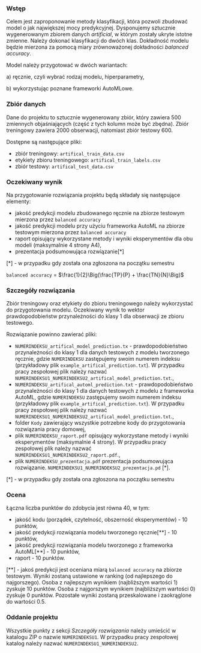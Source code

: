 
### Wstęp

Celem jest zaproponowanie metody klasyfikacji, która pozwoli zbudować model o jak największej mocy predykcyjnej. Dysponujemy sztucznie wygenerowanym zbiorem danych _artificial_, w którym zostały ukryte istotne zmienne. Należy dokonać klasyfikacji do dwóch klas. Dokładność modelu będzie mierzona za pomocą miary zrównoważonej dokładności _balanced accuracy_.

Model należy przygotować w dwóch wariantach:

a) ręcznie, czyli wybrać rodzaj modelu, hiperparametry,

b) wykorzystując poznane frameworki AutoMLowe.

### Zbiór danych

Dane do projektu to sztucznie wygenerowany zbiór, który zawiera 500 zmiennych objaśniających (część z tych kolumn może być zbędna). Zbiór treningowy zawiera 2000 obserwacji, natomiast zbiór testowy 600.

Dostępne są następujące pliki:

-   zbiór treningowy: `artifical_train_data.csv`
-   etykiety zbioru treningowego: `artifical_train_labels.csv`
-   zbiór testowy: `artifical_test_data.csv`

### Oczekiwany wynik

Na przygotowanie rozwiązania projektu będą składały się następujące elementy:

-   jakość predykcji modelu zbudowanego ręcznie na zbiorze testowym mierzona przez `balanced accuracy`
-   jakość predykcji modelu przy użyciu frameworka AutoML na zbiorze testowym mierzona przez `balanced accuracy`
-   raport opisujący wykorzystane metody i wyniki eksperymentów dla obu modeli (maksymalnie 4 strony A4),
-   prezentacja podsumowująca rozwiązanie[*]

[*] - w przypadku gdy została ona zgłoszona na początku semestru

`balanced accuracy` = $\frac{1}{2}\Big(\frac{TP}{P} + \frac{TN}{N}\Big)$

### Szczegóły rozwiązania

Zbiór treningowy oraz etykiety do zbioru treningowego należy wykorzystać do przygotowania modelu. Oczekiwany wynik to wektor prawdopodobieństw przynależności do klasy 1 dla obserwacji ze zbioru testowego.

Rozwiązanie powinno zawierać pliki:

-   `NUMERINDEKSU_artifical_model_prediction.tx` - prawdopodobieństwo przynależności do klasy 1 dla danych testowych z modelu tworzonego ręcznie, gdzie `NUMERINDEKSU` zastępujemy swoim numerem indeksu (przykładowy plik `example_artifical_prediction.txt`). W przypadku pracy zespołowej plik należy nazwać `NUMERINDEKSU1_NUMERINDEKSU2_artifical_model_prediction.txt`.,
-   `NUMERINDEKSU_artifical_automl_prediction.txt` - prawdopodobieństwo przynależności do klasy 1 dla danych testowych z modelu z frameworka AutoML, gdzie `NUMERINDEKSU` zastępujemy swoim numerem indeksu (przykładowy plik `example_artifical_prediction.txt`). W przypadku pracy zespołowej plik należy nazwać `NUMERINDEKSU1_NUMERINDEKSU2_artifical_model_prediction.txt`.,
-   folder `Kody` zawierający wszystkie potrzebne kody do przygotowania rozwiązania pracy domowej,
-   plik `NUMERINDEKSU_raport.pdf` opisujący wykorzystane metody i wyniki eksperymentów (maksymalnie 4 strony). W przypadku pracy zespołowej plik należy nazwać `NUMERINDEKSU1_NUMERINDEKSU2_raport.pdf`.,
-   plik `NUMERINDEKSU_prezentacja.pdf` prezentacja podsumowująca rozwiązanie. `NUMERINDEKSU1_NUMERINDEKSU2_prezentacja.pd` [*].

[*] - w przypadku gdy została ona zgłoszona na początku semestru

### Ocena

Łączna liczba punktów do zdobycia jest równa 40, w tym:

-   jakość kodu (porządek, czytelność, obszerność eksperymentów) - 10 punktów,
-   jakość predykcji rozwiązania modelu tworzonego ręcznie[**] - 10 punktów,
-   jakość predykcji rozwiązania modelu tworzonego z frameworka AutoML[**] - 10 punktów,
-   raport - 10 punktów.

[**] - jakoś predykcji jest oceniana miarą `balanced accuracy` na zbiorze testowym. Wyniki zostaną ustawione w ranking (od najlepszego do najgorszego). Osoba z najlepszym wynikiem (najbliższym wartości 1) zyskuje 10 punktów. Osoba z najgorszym wynikiem (najbliższym wartości 0) zyskuje 0 punktów. Pozostałe wyniki zostaną przeskalowane i zaokrąglone do wartości 0.5.

### Oddanie projektu

Wszystkie punkty z sekcji _Szczegóły rozwiązania_ należy umieścić w katalogu ZIP o nazwie `NUMERINDEKSU1`. W przypadku pracy zespołowej katalog należy nazwać `NUMERINDEKSU1_NUMERINDEKSU2`.
